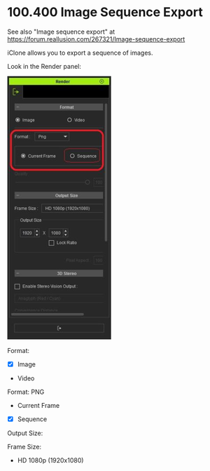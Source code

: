 
# 100.400 Image Sequence Export

See also "Image sequence export" at https://forum.reallusion.com/267321/Image-sequence-export

iClone allows you to export a sequence of images.

Look in the Render panel:

![render panel](./RenderPanel.jpg)

Format:
- [X] Image
- Video

Format: PNG

- Current Frame
- [X] Sequence

Output Size:

Frame Size: 

- HD 1080p (1920x1080)

